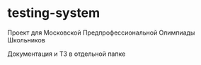# testing-system
Проект для Московской Предпрофессиональной Олимпиады Школьников

Документация и ТЗ в отдельной папке
